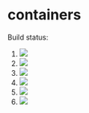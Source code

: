 # containers

Build status:

1. [![](https://github.com/josefinebystrom/containers/workflows/tests-fibonacci/badge.svg)](https://github.com/josefinebystrom/containers/actions?query=workflow%3Atests-fibonacci)
1. [![](https://github.com/josefinebystrom/containers/workflows/tests-range/badge.svg)](https://github.com/josefinebystrom/containers/actions?query=workflow%3Atests-range)
1. [![](https://github.com/josefinebystrom/containers/workflows/tests-BST/badge.svg?branch=bst)](https://github.com/josefinebystrom/containers/actions?query=workflow%3Atests-BST)
1. [![](https://github.com/josefinebystrom/containers/workflows/tests-BinaryTree/badge.svg?branch=bst)](https://github.com/josefinebystrom/containers/actions?query=workflow%3Atests-BinaryTree)
1. [![](https://github.com/josefinebystrom/containers/workflows/tests-AVLTree/badge.svg?branch=avltree)](https://github.com/josefinebystrom/containers/actions?query=workflow%3Atests-AVLTree)
1. [![](https://github.com/josefinebystrom/containers/workflows/tests-heap/badge.svg?branch=heap)](https://github.com/josefinebystrom/containers/actions?query=workflow%3Atests-heap)
